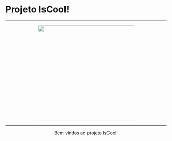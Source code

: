 # Projeto IsCool!

***
<p align="center">
<img src="https://raw.githubusercontent.com/wiki/IsCoolTech/tis3/img/wodan.jpg" width="300">
</p>

***
<p align="center">
Bem vindos ao projeto IsCool!

